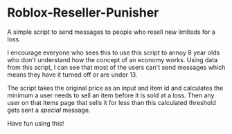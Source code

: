 # Roblox-Reseller-Punisher
A simple script to send messages to people who resell new limiteds for a loss.

I encourage everyone who sees this to use this script to annoy 8 year olds who don't understand how the concept of an economy works.
Using data from this script, I can see that most of the users can't send messages which means they have it turned off or are under 13.

The script takes the original price as an input and item id and calculates the minimum a user needs to sell an item before it is sold at a loss. 
Then any user on that items page that sells it for less than this calculated threshold gets sent a *special* message.

Have fun using this!
